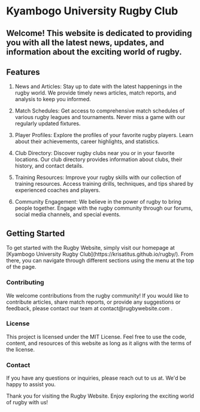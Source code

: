 # Kyambogo University Rugby Club
## <span>Welcome!</span> This website is dedicated to providing you with all the latest news, updates, and information about the exciting world of rugby.

## Features
1. News and Articles: Stay up to date with the latest happenings in the rugby world. We provide timely news articles, match reports, and analysis to keep you informed.

2. Match Schedules: Get access to comprehensive match schedules of various rugby leagues and tournaments. Never miss a game with our regularly updated fixtures.

3. Player Profiles: Explore the profiles of your favorite rugby players. Learn about their achievements, career highlights, and statistics.

4. Club Directory: Discover rugby clubs near you or in your favorite locations. Our club directory provides information about clubs, their history, and contact details.

5. Training Resources: Improve your rugby skills with our collection of training resources. Access training drills, techniques, and tips shared by experienced coaches and players.

6. Community Engagement: We believe in the power of rugby to bring people together. Engage with the rugby community through our forums, social media channels, and special events.

## Getting Started
 <p>To get started with the Rugby Website, simply visit our homepage at [Kyambogo University Rugby Club](https://krisatitus.github.io/rugby/).  From there, you can navigate through different sections using the menu at the top of the page.</p>

### Contributing
 <p>We welcome contributions from the rugby community! If you would like to contribute articles, share match reports, or provide any suggestions or feedback, please contact our team at contact@rugbywebsite.com .

### License
<p>This project is licensed under the MIT License. Feel free to use the code, content, and resources of this website as long as it aligns with the terms of the license.</p>

### Contact
<p>If you have any questions or inquiries, please reach out to us at. We'd be happy to assist you.</p>

<p>Thank you for visiting the Rugby Website. Enjoy exploring the exciting world of rugby with us!</p>
